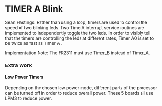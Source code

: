 # TIMER A Blink
Sean Hastings: Rather than using a loop, timers are used to control the speed of two blinking leds. Two TimerA interrupt service routines are implemented to independently toggle the two leds. In order to visibly tell that the timers are controlling the leds at different rates, Timer A0 is set to be twice as fast as Timer A1.

Implementation Note: The FR2311 must use Timer_B instead of Timer_A.

### Extra Work

#### Low Power Timers
Depending on the chosen low power mode, different parts of the processor can be turned off in order to reduce overall power. These 5 boards all use LPM3 to reduce power.
